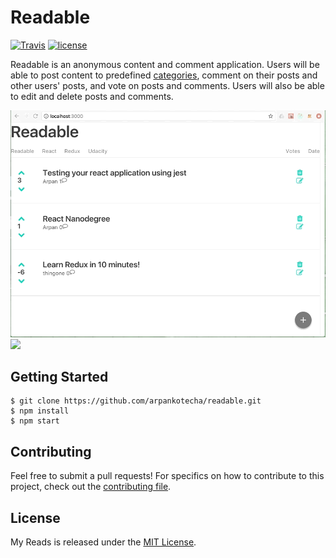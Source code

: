 # Readable

[![Travis](https://img.shields.io/travis/arpankotecha/readable.svg)]()
[![license](https://img.shields.io/github/license/mashape/apistatus.svg)]()

Readable is an anonymous content and comment application. Users will be able to post content to predefined [categories](src/server/categories.js), comment on their posts and other users' posts, and vote on posts and comments. Users will also be able to edit and delete posts and comments.

![](.README/Readable1.gif)
![](.README/Readable2.gif)

## Getting Started
```shell
$ git clone https://github.com/arpankotecha/readable.git
$ npm install
$ npm start
```

## Contributing
Feel free to submit a pull requests! For specifics on how to contribute to this project, check out the  [contributing file](CONTRIBUTING.md).

## License
My Reads is released under the [MIT License](LICENSE).

